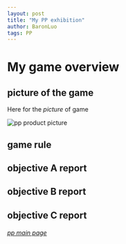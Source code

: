```yaml
---
layout: post
title: "My PP exhibition"
author: BaronLuo
tags: PP
---
```

# My game overview

## picture of the game

Here for the *picture* of game

![pp product picture]()

## game rule

## objective A report

## objective B report

## objective C report




###### [pp main page](https:personalproject.me)